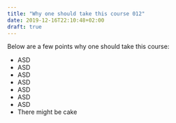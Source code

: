 ```yaml
---
title: "Why one should take this course 012"
date: 2019-12-16T22:10:48+02:00
draft: true
---
```


Below are a few points why one should take this course:
* ASD
* ASD
* ASD
* ASD
* ASD
* ASD
* ASD
* There might be cake